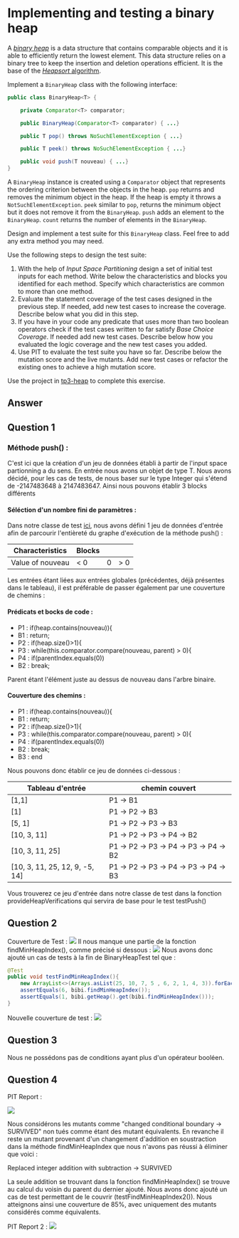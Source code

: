# Implementing and testing a binary heap

A [*binary heap*](https://en.wikipedia.org/wiki/Binary_heap) is a data structure that contains comparable objects and it is able to efficiently return the lowest element.
This data structure relies on a binary tree to keep the insertion and deletion operations efficient. It is the base of the [*Heapsort* algorithm](https://en.wikipedia.org/wiki/Heapsort).

Implement a `BinaryHeap` class with the following interface:

```java
public class BinaryHeap<T> {

    private Comparator<T> comparator;

    public BinaryHeap(Comparator<T> comparator) { ...}

    public T pop() throws NoSuchElementException { ...}

    public T peek() throws NoSuchElementException { ...}

    public void push(T nouveau) { ...}
}
```

A `BinaryHeap` instance is created using a `Comparator` object that represents the ordering criterion between the objects in the heap.
`pop` returns and removes the minimum object in the heap. If the heap is empty it throws a `NotSuchElementException`.
`peek` similar to `pop`, returns the minimum object but it does not remove it from the `BinaryHeap`.
`push` adds an element to the `BinaryHeap`.
`count` returns the number of elements in the `BinaryHeap`.

Design and implement a test suite for this `BinaryHeap` class.
Feel free to add any extra method you may need.

Use the following steps to design the test suite:

1. With the help of *Input Space Partitioning* design a set of initial test inputs for each method. Write below the characteristics and blocks you identified for each method. Specify which characteristics are common to more than one method.
2. Evaluate the statement coverage of the test cases designed in the previous step. If needed, add new test cases to increase the coverage. Describe below what you did in this step.
3. If you have in your code any predicate that uses more than two boolean operators check if the test cases written to far satisfy *Base Choice Coverage*. If needed add new test cases. Describe below how you evaluated the logic coverage and the new test cases you added.
4. Use PIT to evaluate the test suite you have so far. Describe below the mutation score and the live mutants. Add new test cases or refactor the existing ones to achieve a high mutation score.

Use the project in [tp3-heap](../code/tp3-heap) to complete this exercise.

## Answer

## Question 1

### Méthode push() :

C'est ici que la création d'un jeu de données établi à partir de l'input space partionning a du sens.
En entrée nous avons un objet de type T.
Nous avons décidé, pour les cas de tests, de nous baser sur le type Integer qui s'étend de -2147483648 à 2147483647.
Ainsi nous pouvons établir 3 blocks différents

#### Séléction d'un nombre fini de paramètres :

Dans notre classe de test [ici](../code/tp3-heap/src/test/java/fr/istic/vv/BinaryHeapTest.java), nous avons défini 
1 jeu de données d'entrée afin de parcourir l'entièreté du graphe d'exécution de la méthode push() :

| Characteristics | Blocks | | |
| --- | --- | --- | --- |
| Value of nouveau | < 0 | 0 | \> 0 |

Les entrées étant liées aux entrées globales (précédentes, déjà présentes dans le tableau), 
il est préférable de passer également par une couverture de chemins :

#### Prédicats et bocks de code :

- P1 : if(heap.contains(nouveau)){
- B1 : return;
- P2 : if(heap.size()>1){
- P3 : while(this.comparator.compare(nouveau, parent) > 0){
- P4 : if(parentIndex.equals(0))
- B2 : break;

Parent étant l'élément juste au dessus de nouveau dans l'arbre binaire.

#### Couverture des chemins :

- P1 : if(heap.contains(nouveau)){
- B1 : return;
- P2 : if(heap.size()>1){
- P3 : while(this.comparator.compare(nouveau, parent) > 0){
- P4 : if(parentIndex.equals(0))
- B2 : break;
- B3 : end

Nous pouvons donc établir ce jeu de données ci-dessous :

| Tableau d'entrée | chemin couvert |
| --- | --- |
| [1,1] | P1 -> B1 |
| [1] | P1 -> P2 -> B3|
| [5, 1] | P1 -> P2 -> P3 -> B3 |
| [10, 3, 11] | P1 -> P2 -> P3 -> P4 -> B2 |
| [10, 3, 11, 25] | P1 -> P2 -> P3 -> P4 -> P3 -> P4 -> B2 |
| [10, 3, 11, 25, 12, 9, -5, 14] | P1 -> P2 -> P3 -> P4 -> P3 -> P4 -> B3 |

Vous trouverez ce jeu d'entrée dans notre classe de test dans la fonction provideHeapVerifications qui servira de base
pour le test testPush()

## Question 2

Couverture de Test : 
![](../Images/BinaryHeapTestCoverage.png)
Il nous manque une partie de la fonction findMinHeapIndex(), comme précisé si dessous :
![](../Images/LignesNonCouvertesBinaryHeap.png)
Nous avons donc ajouté un cas de tests à la fin de BinaryHeapTest tel que :
```java
@Test
public void testFindMinHeapIndex(){
    new ArrayList<>(Arrays.asList(25, 10, 7, 5 , 6, 2, 1, 4, 3)).forEach((n) -> bibi.push(n));
    assertEquals(6, bibi.findMinHeapIndex());
    assertEquals(1, bibi.getHeap().get(bibi.findMinHeapIndex()));
}
```

Nouvelle couverture de test :
![](../Images/BinaryHeapTestCoverage2.png)

## Question 3 

Nous ne possédons pas de conditions ayant plus d'un opérateur booléen.

## Question 4

PIT Report :

![](../Images/BinaryHeapPITReport.png)

Nous considérons les mutants comme "changed conditional boundary → SURVIVED" non tués comme étant des mutant équivalents.
En revanche il reste un mutant provenant d'un changement d'addition en soustraction dans la méthode findMinHeapIndex
que nous n'avons pas réussi à éliminer que voici :

Replaced integer addition with subtraction → SURVIVED

La seule addition se trouvant dans la fonction findMinHeapIndex() se trouve au calcul du voisin du parent du dernier ajouté.
Nous avons donc ajouté un cas de test permettant de le couvrir (testFindMinHeapIndex2()). Nous atteignons ainsi une
couverture de 85%, avec uniquement des mutants considérés comme équivalents.

PIT Report 2 :
![](../Images/BinaryHeapPITReport2.png)